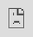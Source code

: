 ```yaml
---
layout: default
title: Ghoulified
nav_order: 2
has_children: true
has_toc: true # toc stands for table of content
---
```

![Image]({{ site.baseurl }}/assets/ghoulified/logo.png)
Beautiful Graphics and 3BFTweaks gameplay. Ghoulified Reality is a hardcore perma-death focused modlist for The Elder Scrolls V: Skyrim Special Edition that focuses on completely overhauling the game's visuals and gameplay to create a more challenging and immersive experience. 

**Made by Ghoulifed**

## Pre-Installation
Prior to installing Ghoulifed Reality, please complete the following steps.

- Install Visual C++ x64 & .Net Runtime v5 desktop x64
- Change Skyrim so it does not automatically update.
- Fully uninstall Skyrim by deleting the folder and the Skyrim Special edition folder inside \Documents\My Games.
- Fully disable OneDrive and any other programs which hook into user file areas.
- Reinstall Skyrim into a location that is not Program files. Somewhere like C:\Games is a good location. If you only have one drive, look into LostDragonist’s SteamLibrary tool.
- Start the game once and let it do the graphics check. Do not worry about the settings as it will be replaced during installation.
- Launch the game to the main menu and allow it to download the free creation club addon files. DO NOT VERIFY YOUR GAME FILES
- Remove/Disable any 3rd party antivirus such as MalwareBytes or Webroot. These will mess with the installation and, in the case of the latter, causes more problems than it solves.
- Install the Skyrim Special Edition: Creation Kit on Steam and run it at least once.

For full installation instructions, checkout the [Read Me](/lists/ghoulified/read-me/)

## Showcase
<div class="youtube-container">
  <iframe style="position: absolute; top: 0; left: 0; width: 100%; height: 100%;" 
    src="https://www.youtube.com/embed/Lp8-XTgxJoI?si=aD5NOrtl6xlHfYaa" 
    title="YouTube video player" 
    frameborder="0" 
    allow="accelerometer; autoplay; clipboard-write; encrypted-media; gyroscope; picture-in-picture; web-share" 
    referrerpolicy="strict-origin-when-cross-origin" 
    allowfullscreen>
  </iframe>
</div>

## For support visit
[The Bungalo Discord](https://discord.gg/bungalo){: .btn }

## For more information visit
[Visit Website](https://ghoulified.netlify.app/){: .btn }
